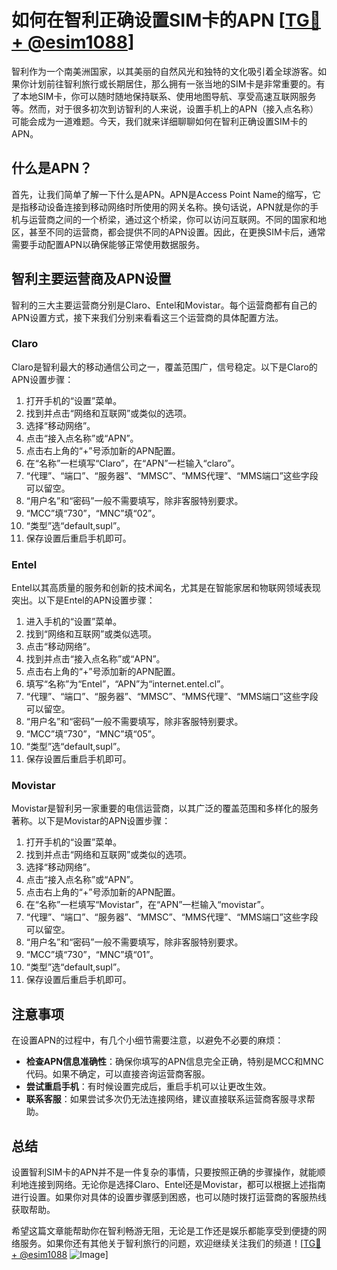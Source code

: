 # 如何在智利正确设置SIM卡的APN [[TG💪+ @esim1088](https://t.me/s/esim1088)]

智利作为一个南美洲国家，以其美丽的自然风光和独特的文化吸引着全球游客。如果你计划前往智利旅行或长期居住，那么拥有一张当地的SIM卡是非常重要的。有了本地SIM卡，你可以随时随地保持联系、使用地图导航、享受高速互联网服务等。然而，对于很多初次到访智利的人来说，设置手机上的APN（接入点名称）可能会成为一道难题。今天，我们就来详细聊聊如何在智利正确设置SIM卡的APN。

## 什么是APN？

首先，让我们简单了解一下什么是APN。APN是Access Point Name的缩写，它是指移动设备连接到移动网络时所使用的网关名称。换句话说，APN就是你的手机与运营商之间的一个桥梁，通过这个桥梁，你可以访问互联网。不同的国家和地区，甚至不同的运营商，都会提供不同的APN设置。因此，在更换SIM卡后，通常需要手动配置APN以确保能够正常使用数据服务。

## 智利主要运营商及APN设置

智利的三大主要运营商分别是Claro、Entel和Movistar。每个运营商都有自己的APN设置方式，接下来我们分别来看看这三个运营商的具体配置方法。

### Claro

Claro是智利最大的移动通信公司之一，覆盖范围广，信号稳定。以下是Claro的APN设置步骤：

1. 打开手机的“设置”菜单。
2. 找到并点击“网络和互联网”或类似的选项。
3. 选择“移动网络”。
4. 点击“接入点名称”或“APN”。
5. 点击右上角的“+”号添加新的APN配置。
6. 在“名称”一栏填写“Claro”，在“APN”一栏输入“claro”。
7. “代理”、“端口”、“服务器”、“MMSC”、“MMS代理”、“MMS端口”这些字段可以留空。
8. “用户名”和“密码”一般不需要填写，除非客服特别要求。
9. “MCC”填“730”，“MNC”填“02”。
10. “类型”选“default,supl”。
11. 保存设置后重启手机即可。

### Entel

Entel以其高质量的服务和创新的技术闻名，尤其是在智能家居和物联网领域表现突出。以下是Entel的APN设置步骤：

1. 进入手机的“设置”菜单。
2. 找到“网络和互联网”或类似选项。
3. 点击“移动网络”。
4. 找到并点击“接入点名称”或“APN”。
5. 点击右上角的“+”号添加新的APN配置。
6. 填写“名称”为“Entel”，“APN”为“internet.entel.cl”。
7. “代理”、“端口”、“服务器”、“MMSC”、“MMS代理”、“MMS端口”这些字段可以留空。
8. “用户名”和“密码”一般不需要填写，除非客服特别要求。
9. “MCC”填“730”，“MNC”填“05”。
10. “类型”选“default,supl”。
11. 保存设置后重启手机即可。

### Movistar

Movistar是智利另一家重要的电信运营商，以其广泛的覆盖范围和多样化的服务著称。以下是Movistar的APN设置步骤：

1. 打开手机的“设置”菜单。
2. 找到并点击“网络和互联网”或类似的选项。
3. 选择“移动网络”。
4. 点击“接入点名称”或“APN”。
5. 点击右上角的“+”号添加新的APN配置。
6. 在“名称”一栏填写“Movistar”，在“APN”一栏输入“movistar”。
7. “代理”、“端口”、“服务器”、“MMSC”、“MMS代理”、“MMS端口”这些字段可以留空。
8. “用户名”和“密码”一般不需要填写，除非客服特别要求。
9. “MCC”填“730”，“MNC”填“01”。
10. “类型”选“default,supl”。
11. 保存设置后重启手机即可。

## 注意事项

在设置APN的过程中，有几个小细节需要注意，以避免不必要的麻烦：

- **检查APN信息准确性**：确保你填写的APN信息完全正确，特别是MCC和MNC代码。如果不确定，可以直接咨询运营商客服。
- **尝试重启手机**：有时候设置完成后，重启手机可以让更改生效。
- **联系客服**：如果尝试多次仍无法连接网络，建议直接联系运营商客服寻求帮助。

## 总结

设置智利SIM卡的APN并不是一件复杂的事情，只要按照正确的步骤操作，就能顺利地连接到网络。无论你是选择Claro、Entel还是Movistar，都可以根据上述指南进行设置。如果你对具体的设置步骤感到困惑，也可以随时拨打运营商的客服热线获取帮助。

希望这篇文章能帮助你在智利畅游无阻，无论是工作还是娱乐都能享受到便捷的网络服务。如果你还有其他关于智利旅行的问题，欢迎继续关注我们的频道！[[TG💪+ @esim1088](https://t.me/s/esim1088) ![Image](https://i.postimg.cc/4NQfJmqS/Snipaste-2025-05-13-00-14-12.png)]